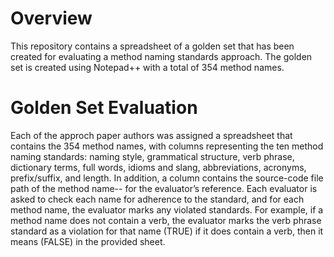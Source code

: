 # Overview

This repository contains a spreadsheet of a golden set that has been created for evaluating a method naming standards approach.
The golden set is created using Notepad++ with a total of 354 method names.

# Golden Set Evaluation

Each of the approch paper authors was assigned a spreadsheet that contains the 354 method names, with columns representing the ten method naming standards: naming style, grammatical structure, verb phrase, dictionary terms, full words, idioms and slang, abbreviations, acronyms, prefix/suffix, and length.  In addition, a column contains the source-code file path of the method name-- for the evaluator’s reference. Each evaluator is asked to check each name for adherence to the standard, and for each method name, the evaluator marks any violated standards. For example, if a method name does not contain a verb, the evaluator marks the verb phrase standard as a violation for that name (TRUE) if it does contain a verb, then it means (FALSE) in the provided sheet. 

